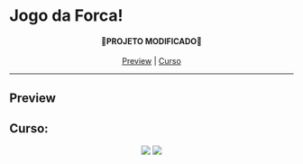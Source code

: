 # Jogo da Forca!
<h4 align="center">
   🚨<strong>PROJETO MODIFICADO</strong>🚨
</h4>
<p align="center">
   <a href="#Preview">Preview</a> |
   <a href="#Curso">Curso</a> 
</p><hr>


## Preview


## Curso:

<div align="center">
   <a href="https://www.udemy.com/course/curso-completo-de-linguagem-c-iniciante-ao-avancado/"><img src="https://img.shields.io/badge/Udemy-EC5252?style=for-the-badge&logo=Udemy&logoColor=white"></a>
      <a href="https://www.udemy.com/course/curso-completo-de-linguagem-c-iniciante-ao-avancado/"><img src="https://img.shields.io/badge/C%2B%2B-00599C?style=for-the-badge&logo=c%2B%2B&logoColor=white"></a>
</div>